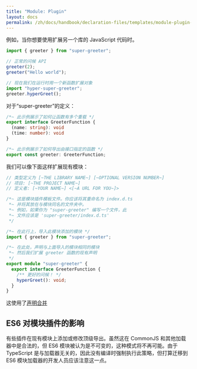 ```yaml
---
title: "Module: Plugin"
layout: docs
permalink: /zh/docs/handbook/declaration-files/templates/module-plugin-d-ts.html
---
```


例如，当你想要使用扩展另一个库的 JavaScript 代码时。

```ts
import { greeter } from "super-greeter";

// 正常的问候 API
greeter(2);
greeter("Hello world");

// 现在我们在运行时用一个新函数扩展对象
import "hyper-super-greeter";
greeter.hyperGreet();
```

对于“super-greeter”的定义：

```ts
/*~ 此示例展示了如何让函数有多个重载 */
export interface GreeterFunction {
  (name: string): void
  (time: number): void
}

/*~ 此示例展示了如何导出由接口指定的函数 */
export const greeter: GreeterFunction;
```

我们可以像下面这样扩展现有模块：

```ts
// 类型定义为 [~THE LIBRARY NAME~] [~OPTIONAL VERSION NUMBER~]
// 项目: [~THE PROJECT NAME~]
// 定义者: [~YOUR NAME~] <[~A URL FOR YOU~]>

/*~ 这是模块插件模板文件。你应该将其重命名为 index.d.ts
 *~ 并将其放在与模块同名的文件夹中。
 *~ 例如，如果你为 "super-greeter" 编写一个文件，此
 *~ 文件应该是 'super-greeter/index.d.ts'
 */

/*~ 在此行上，导入此模块添加的模块 */
import { greeter } from "super-greeter";

/*~ 在此处，声明与上面导入的模块相同的模块
 *~ 然后我们扩展 greeter 函数的现有声明
 */
export module "super-greeter" {
  export interface GreeterFunction {
    /** 更好的问候！ */
    hyperGreet(): void;
  }
}
```

这使用了[声明合并](/zh/docs/handbook/declaration-merging.html)

## ES6 对模块插件的影响

有些插件在现有模块上添加或修改顶级导出。虽然这在 CommonJS 和其他加载器中是合法的，但 ES6 模块被认为是不可变的，这种模式将不再可能。由于 TypeScript 是与加载器无关的，因此没有编译时强制执行此策略，但打算迁移到 ES6 模块加载器的开发人员应该注意这一点。
